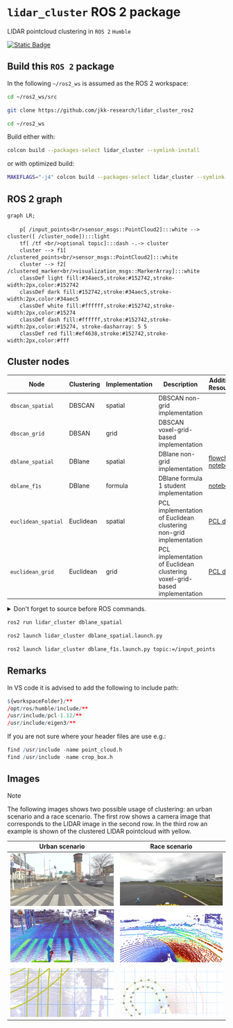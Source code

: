 # `lidar_cluster` ROS 2 package
LIDAR pointcloud clustering in `ROS 2` `Humble`

[![Static Badge](https://img.shields.io/badge/ROS_2-Humble-34aec5)](https://docs.ros.org/en/humble/)


## Build this `ROS 2` package

In the following `~/ros2_ws` is assumed as the ROS 2 workspace:

``` bash
cd ~/ros2_ws/src
```

``` bash
git clone https://github.com/jkk-research/lidar_cluster_ros2
```

``` bash
cd ~/ros2_ws
```

Build either with:

``` bash
colcon build --packages-select lidar_cluster --symlink-install
```

or with optimized build:

``` bash
MAKEFLAGS="-j4" colcon build --packages-select lidar_cluster --symlink-install --cmake-args -DCMAKE_BUILD_TYPE=Release
```

## ROS 2 graph


``` mermaid
graph LR;

    p[ /input_points<br/>sensor_msgs::PointCloud2]:::white --> cluster([ /cluster_node]):::light
    tf[ /tf <br/>optional topic]:::dash -.-> cluster
    cluster --> f1[ /clustered_points<br/>sensor_msgs::PointCloud2]:::white
    cluster --> f2[ /clustered_marker<br/>visualization_msgs::MarkerArray]:::white
    classDef light fill:#34aec5,stroke:#152742,stroke-width:2px,color:#152742  
    classDef dark fill:#152742,stroke:#34aec5,stroke-width:2px,color:#34aec5
    classDef white fill:#ffffff,stroke:#152742,stroke-width:2px,color:#15274
    classDef dash fill:#ffffff,stroke:#152742,stroke-width:2px,color:#15274, stroke-dasharray: 5 5
    classDef red fill:#ef4638,stroke:#152742,stroke-width:2px,color:#fff
```
## Cluster nodes

| Node | Clustering | Implementation | Description | Additional Resources |
| --- | --- | --- | --- | --- |
| `dbscan_spatial` | DBSCAN | spatial| DBSCAN non-grid implementation | |
| `dbscan_grid` | DBSAN | grid | DBSCAN voxel-grid-based implementation | |
| `dblane_spatial` | DBlane | spatial| DBlane non-grid implementation | [flowchart](https://github.com/jkk-research/lidar_cluster_ros2/blob/ros2/notebooks/flowchart.md), [notebooks](https://github.com/jkk-research/lidar_cluster_ros2/tree/ros2/notebooks) |
| `dblane_f1s` | DBlane | formula | DBlane formula 1 student implementation | [notebooks](https://github.com/jkk-research/lidar_cluster_ros2/tree/ros2/notebooks) |
| `euclidean_spatial` | Euclidean | spatial| PCL implementation of Euclidean clustering non-grid implementation | [PCL docs](https://pointclouds.org/documentation/group__segmentation.html) |
| `euclidean_grid` | Euclidean | grid| PCL implementation of Euclidean clustering voxel-grid-based implementation | [PCL docs](https://pointclouds.org/documentation/group__segmentation.html) |


<details>
<summary> Don't forget to source before ROS commands.</summary>

``` bash
source ~/ros2_ws/install/setup.bash
```
</details>

``` bash
ros2 run lidar_cluster dblane_spatial
```

``` bash
ros2 launch lidar_cluster dblane_spatial.launch.py
```

``` bash
ros2 launch lidar_cluster dblane_f1s.launch.py topic:=/input_points
```

## Remarks

In VS code it is advised to add the following to include path:

``` r
${workspaceFolder}/**
/opt/ros/humble/include/**
/usr/include/pcl-1.12/**
/usr/include/eigen3/**
```

If you are not sure where your header files are use e.g.:
``` r
find /usr/include -name point_cloud.h
find /usr/include -name crop_box.h
```

## Images

> [!NOTE]  
> The following images shows two possible usage of clustering: an urban scenario and a race scenario.
> The first row shows a camera image that corresponds to the LIDAR image in the second row. In the third row an example is shown of the clustered LIDAR pointcloud with yellow.


| Urban scenario | Race scenario |
|:---:|:---:|
<img src="img/lidar_cluster_a2_urban.gif" width="100%"> | <img src="img/lidar_cluster_a1_race.gif" width="100%"> 
<img src="img/lidar_cluster_b2_urban.gif" width="100%"> | <img src="img/lidar_cluster_b1_race.gif" width="100%">
<img src="img/lidar_cluster_c2_urban.gif" width="100%"> | <img src="img/lidar_cluster_c1_race.gif" width="100%"> 